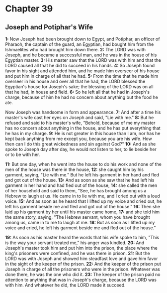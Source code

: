 # Chapter 39

## Joseph and Potiphar's Wife

**1:** Now Joseph had been brought down to Egypt, and Potiphar, an officer of Pharaoh, the captain of the guard, an Egyptian, had bought him from the Ishmaelites who had brought him down there.
**2:** The LORD was with Joseph, and he became a successful man, and he was in the house of his Egyptian master.
**3:** His master saw that the LORD was with him and that the LORD caused all that he did to succeed in his hands.
**4:** So Joseph found favor in his sight and attended him, and he made him overseer of his house and put him in charge of all that he had.
**5:** From the time that he made him overseer in his house and over all that he had, the LORD blessed the Egyptian's house for Joseph's sake; the blessing of the LORD was on all that he had, in house and field.
**6:** So he left all that he had in Joseph's charge, because of him he had no concern about anything but the food he ate.

Now Joseph was handsome in form and appearance.
**7:** And after a time his master's wife cast her eyes on Joseph and said, "Lie with me."
**8:** But he refused and said to his master's wife, "Behold, because of me my master has no concern about anything in the house, and he has put everything that he has in my charge.
**9:** He is not greater in this house than I am, nor has he kept back anything from me except you, because you are his wife. How then can I do this great wickedness and sin against God?"
**10:** And as she spoke to Joseph day after day, he would not listen to her, to lie beside her or to be with her.

**11:** But one day, when he went into the house to do his work and none of the men of the house was there in the house,
**12:** she caught him by his garment, saying, "Lie with me." But he left his garment in her hand and fled and got out of the house.
**13:** And as soon as she saw that he had left his garment in her hand and had fled out of the house,
**14:** she called the men of her household and said to them, "See, he has brought among us a Hebrew to laugh at us. He came in to lie with me, and I cried out with a loud voice.
**15:** And as soon as he heard that I lifted up my voice and cried out, he left his garment beside me and fled and got out of the house."
**16:** Then she laid up his garment by her until his master came home,
**17:** and she told him the same story, saying, "The Hebrew servant, whom you have brought among us, came in to me to laugh at me.
**18:** But as soon as I lifted up my voice and cried, he left his garment beside me and fled out of the house."

**19:** As soon as his master heard the words that his wife spoke to him, "This is the way your servant treated me," his anger was kindled.
**20:** And Joseph's master took him and put him into the prison, the place where the king's prisoners were confined, and he was there in prison.
**21:** But the LORD was with Joseph and showed him steadfast love and gave him favor in the sight of the keeper of the prison.
**22:** And the keeper of the prison put Joseph in charge of all the prisoners who were in the prison. Whatever was done there, he was the one who did it.
**23:** The keeper of the prison paid no attention to anything that was in Joseph's charge, because the LORD was with him. And whatever he did, the LORD made it succeed.

